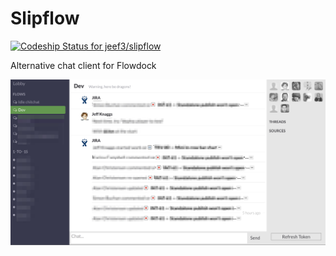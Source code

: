 Slipflow
=======

[ ![Codeship Status for jeef3/slipflow](https://www.codeship.io/projects/57089e40-81b5-0131-7510-26765f6d1d34/status?branch=master)](https://www.codeship.io/projects/14733)

Alternative chat client for Flowdock

![Slipflow screenshot](screenshot.jpg)
